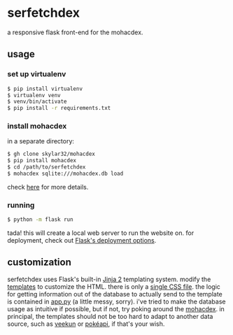 # serfetchdex
a responsive flask front-end for the mohacdex.
## usage
### set up virtualenv
```sh
$ pip install virtualenv
$ virtualenv venv
$ venv/bin/activate
$ pip install -r requirements.txt
```

### install mohacdex
in a separate directory:
```sh
$ gh clone skylar32/mohacdex
$ pip install mohacdex
$ cd /path/to/serfetchdex
$ mohacdex sqlite:///mohacdex.db load
```
check [here](https://github.com/skylar32/mohacdex) for more details.

### running
```sh
$ python -m flask run
```
tada! this will create a local web server to run the website on. for deployment, check out [Flask's deployment options](https://flask.palletsprojects.com/en/2.0.x/deploying/index.html).

## customization
serfetchdex uses Flask's built-in [Jinja 2](https://jinja2docs.readthedocs.io/en/stable/) templating system. modify the [templates](templates) to customize the HTML. there is only a [single CSS file](static/style.css).
the logic for getting information out of the database to actually send to the template is contained in [app.py](app.py) (a little messy, sorry). i've tried to make the database usage as intuitive if possible, but if not, try poking around the [mohacdex](https://github.com/skylar32/mohacdex). in principal, the templates should not be too hard to adapt to another data source, such as [veekun](https://github.com/veekun/pokedex) or [pokéapi](https://pokeapi.co/), if that's your wish.

